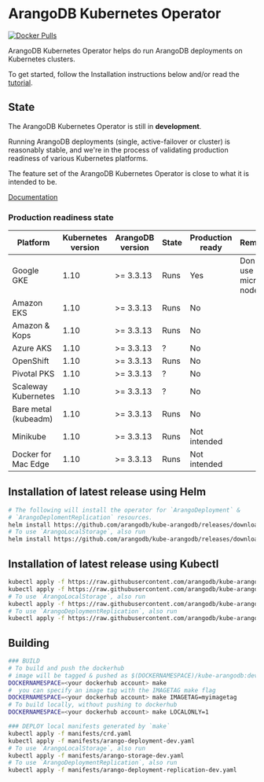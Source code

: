# ArangoDB Kubernetes Operator

[![Docker Pulls](https://img.shields.io/docker/pulls/arangodb/kube-arangodb.svg)](https://hub.docker.com/r/arangodb/kube-arangodb/)

ArangoDB Kubernetes Operator helps do run ArangoDB deployments
on Kubernetes clusters.

To get started, follow the Installation instructions below and/or
read the [tutorial](./docs/Manual/Tutorials/Kubernetes/README.md).

## State

The ArangoDB Kubernetes Operator is still in **development**.

Running ArangoDB deployments (single, active-failover or cluster)
is reasonably stable, and we're in the process of validating
production readiness of various Kubernetes platforms.

The feature set of the ArangoDB Kubernetes Operator is close to what
it is intended to be.

[Documentation](./docs/README.md)

### Production readiness state

| Platform             | Kubernetes version | ArangoDB version | State | Production ready | Remarks |
|----------------------|--------------------|------------------|-------|------------------|-|
| Google GKE           | 1.10               | >= 3.3.13        | Runs  | Yes              | Don't use micro nodes |
| Amazon EKS           | 1.10               | >= 3.3.13        | Runs  | No               |
| Amazon & Kops        | 1.10               | >= 3.3.13        | Runs  | No               |
| Azure AKS            | 1.10               | >= 3.3.13        | ?     | No               |
| OpenShift            | 1.10               | >= 3.3.13        | Runs  | No               |
| Pivotal PKS          | 1.10               | >= 3.3.13        | ?     | No               |
| Scaleway Kubernetes  | 1.10               | >= 3.3.13        | ?     | No               |
| Bare metal (kubeadm) | 1.10               | >= 3.3.13        | Runs  | No               |
| Minikube             | 1.10               | >= 3.3.13        | Runs  | Not intended     |
| Docker for Mac Edge  | 1.10               | >= 3.3.13        | Runs  | Not intended     |

## Installation of latest release using Helm

```bash
# The following will install the operator for `ArangoDeployment` &
# `ArangoDeplomentReplication` resources.
helm install https://github.com/arangodb/kube-arangodb/releases/download/0.3.0/kube-arangodb.tgz
# To use `ArangoLocalStorage`, also run
helm install https://github.com/arangodb/kube-arangodb/releases/download/0.3.0/kube-arangodb-storage.tgz
```

## Installation of latest release using Kubectl

```bash
kubectl apply -f https://raw.githubusercontent.com/arangodb/kube-arangodb/0.3.0/manifests/crd.yaml
kubectl apply -f https://raw.githubusercontent.com/arangodb/kube-arangodb/0.3.0/manifests/arango-deployment.yaml
# To use `ArangoLocalStorage`, also run
kubectl apply -f https://raw.githubusercontent.com/arangodb/kube-arangodb/0.3.0/manifests/arango-storage.yaml
# To use `ArangoDeploymentReplication`, also run
kubectl apply -f https://raw.githubusercontent.com/arangodb/kube-arangodb/0.3.0/manifests/arango-deployment-replication.yaml
```

## Building

```bash
### BUILD
# To build and push the dockerhub
# image will be tagged & pushed as $(DOCKERNAMESPACE)/kube-arangodb:dev
DOCKERNAMESPACE=<your dockerhub account> make
#  you can specify an image tag with the IMAGETAG make flag
DOCKERNAMESPACE=<your dockerhub account> make IMAGETAG=myimagetag
# To build locally, without pushing to dockerhub
DOCKERNAMESPACE=<your dockerhub account> make LOCALONLY=1

### DEPLOY local manifests generated by `make`
kubectl apply -f manifests/crd.yaml
kubectl apply -f manifests/arango-deployment-dev.yaml
# To use `ArangoLocalStorage`, also run
kubectl apply -f manifests/arango-storage-dev.yaml
# To use `ArangoDeploymentReplication`, also run
kubectl apply -f manifests/arango-deployment-replication-dev.yaml
```
